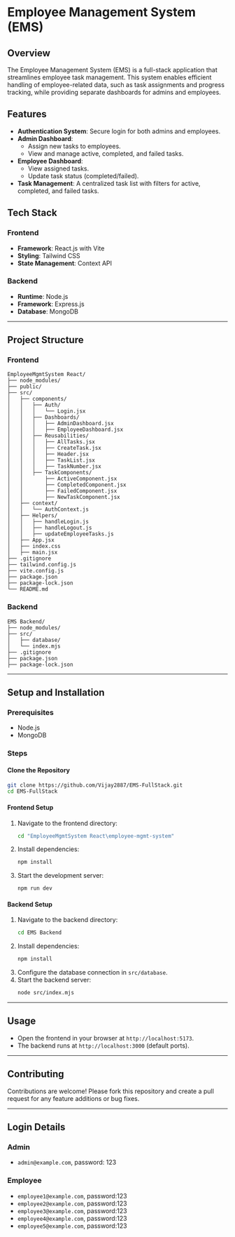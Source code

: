# Employee Management System (EMS)

## Overview
The Employee Management System (EMS) is a full-stack application that streamlines employee task management. This system enables efficient handling of employee-related data, such as task assignments and progress tracking, while providing separate dashboards for admins and employees.

## Features
- **Authentication System**: Secure login for both admins and employees.
- **Admin Dashboard**:
  - Assign new tasks to employees.
  - View and manage active, completed, and failed tasks.
- **Employee Dashboard**:
  - View assigned tasks.
  - Update task status (completed/failed).
- **Task Management**: A centralized task list with filters for active, completed, and failed tasks.

## Tech Stack
### Frontend
- **Framework**: React.js with Vite
- **Styling**: Tailwind CSS
- **State Management**: Context API

### Backend
- **Runtime**: Node.js
- **Framework**: Express.js
- **Database**: MongoDB

---

## Project Structure

### Frontend
```
EmployeeMgmtSystem React/
├── node_modules/
├── public/
├── src/
│   ├── components/
│   │   ├── Auth/
│   │   │   └── Login.jsx
│   │   ├── Dashboards/
│   │   │   ├── AdminDashboard.jsx
│   │   │   ├── EmployeeDashboard.jsx
│   │   ├── Reusabilities/
│   │   │   ├── AllTasks.jsx
│   │   │   ├── CreateTask.jsx
│   │   │   ├── Header.jsx
│   │   │   ├── TaskList.jsx
│   │   │   ├── TaskNumber.jsx
│   │   ├── TaskComponents/
│   │       ├── ActiveComponent.jsx
│   │       ├── CompletedComponent.jsx
│   │       ├── FailedComponent.jsx
│   │       ├── NewTaskComponent.jsx
│   ├── context/
│   │   └── AuthContext.js
│   ├── Helpers/
│   │   ├── handleLogin.js
│   │   ├── handleLogout.js
│   │   ├── updateEmployeeTasks.js
│   ├── App.jsx
│   ├── index.css
│   ├── main.jsx
├── .gitignore
├── tailwind.config.js
├── vite.config.js
├── package.json
├── package-lock.json
└── README.md
```

### Backend
```
EMS Backend/
├── node_modules/
├── src/
│   ├── database/
│   └── index.mjs
├── .gitignore
├── package.json
├── package-lock.json
```

---

## Setup and Installation

### Prerequisites
- Node.js
- MongoDB

### Steps
#### Clone the Repository
```bash
git clone https://github.com/Vijay2887/EMS-FullStack.git
cd EMS-FullStack
```

#### Frontend Setup
1. Navigate to the frontend directory:
   ```bash
   cd "EmployeeMgmtSystem React\employee-mgmt-system"
   ```
2. Install dependencies:
   ```bash
   npm install
   ```
3. Start the development server:
   ```bash
   npm run dev
   ```

#### Backend Setup
1. Navigate to the backend directory:
   ```bash
   cd EMS Backend
   ```
2. Install dependencies:
   ```bash
   npm install
   ```
3. Configure the database connection in `src/database`.
4. Start the backend server:
   ```bash
   node src/index.mjs
   ```

---

## Usage
- Open the frontend in your browser at `http://localhost:5173`.
- The backend runs at `http://localhost:3000` (default ports).

---

## Contributing
Contributions are welcome! Please fork this repository and create a pull request for any feature additions or bug fixes.

---

## Login Details
### Admin
- `admin@example.com`, password: 123

### Employee
- `employee1@example.com`, password:123
- `employee2@example.com`, password:123
- `employee3@example.com`, password:123
- `employee4@example.com`, password:123
- `employee5@example.com`, password:123
